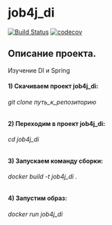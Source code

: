 # job4j_di

[![Build Status](https://app.travis-ci.com/romankhiropulos/job4j_di.svg?branch=main)](https://app.travis-ci.com/romankhiropulos/job4j_di)
[![codecov](https://codecov.io/gh/romankhiropulos/job4j_di/branch/main/graph/badge.svg?token=6B22630BDK)](https://codecov.io/gh/romankhiropulos/job4j_di)

## Описание проекта.
Изучение DI и Spring

#### 1) Скачиваем проект job4j_di:
###### git clone путь_к_репозиторию

#### 2) Переходим в проект job4j_di:
###### cd job4j_di

#### 3) Запускаем команду сборки:
###### docker build -t job4j_di . 

#### 4) Запустим образ:
###### docker run job4j_di
